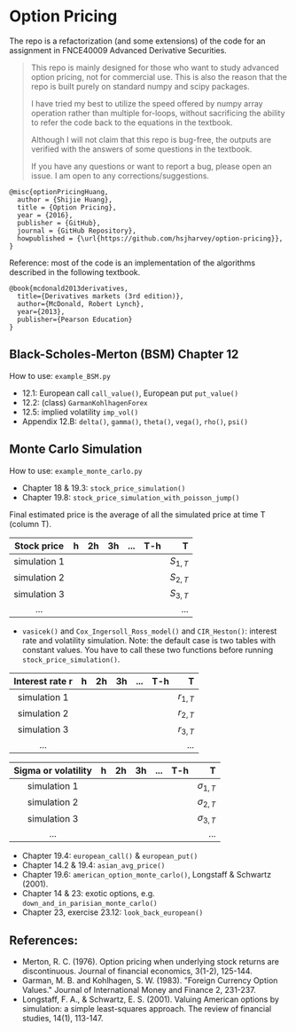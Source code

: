 # Option Pricing
The repo is a refactorization (and some extensions) of the code for an assignment in FNCE40009 Advanced Derivative Securities.
> This repo is mainly designed for those who want to study advanced option pricing, not for commercial use.
> This is also the reason that the repo is built purely on standard numpy and scipy packages.
>
> I have tried my best to utilize the speed offered by numpy array operation rather than multiple for-loops, 
> without sacrificing the ability to refer the code back to the equations in the textbook.
>
> Although I will not claim that this repo is bug-free, the outputs are verified with the answers of some questions in the textbook.
>
> If you have any questions or want to report a bug, please open an issue. I am open to any corrections/suggestions.
```
@misc{optionPricingHuang,
  author = {Shijie Huang},
  title = {Option Pricing},
  year = {2016},
  publisher = {GitHub},
  journal = {GitHub Repository},
  howpublished = {\url{https://github.com/hsjharvey/option-pricing}},
}
```
Reference: most of the code is an implementation of the algorithms described in the following textbook.
```
@book{mcdonald2013derivatives,
  title={Derivatives markets (3rd edition)},
  author={McDonald, Robert Lynch},
  year={2013},
  publisher={Pearson Education}
}
```
## Black-Scholes-Merton (BSM) Chapter 12
How to use: `example_BSM.py`
 * 12.1: European call `call_value()`, European put `put_value()`
 * 12.2: (class) `GarmanKohlhagenForex`
 * 12.5: implied volatility `imp_vol()`
 * Appendix 12.B: `delta()`, `gamma()`, `theta()`, `vega()`, `rho()`, `psi()`



## Monte Carlo Simulation
How to use: `example_monte_carlo.py`
* Chapter 18 & 19.3: `stock_price_simulation()`
* Chapter 19.8: `stock_price_simulation_with_poisson_jump()`

Final estimated price is the average of all the simulated price at time T (column T).

| Stock price | h | 2h  | 3h | ... |T-h|T|
| :---------: |:---------:| -----:| -----:| -----:| -----:|----:|
| simulation 1 |   |   |  |  |  | $S_{1,T}$ |
| simulation 2 |   |   |  |  |  | $S_{2,T}$ |
| simulation 3 |   |   |  |  |  | $S_{3,T}$|
| ... |   |   |  |  |  | ... |

* `vasicek()` and `Cox_Ingersoll_Ross_model()` and `CIR_Heston()`: interest rate and volatility simulation.
Note: the default case is two tables with constant values. You have to call these two functions 
before running `stock_price_simulation()`.

| Interest rate r | h | 2h  | 3h | ... |T-h|T|
| :---------: |:---------:| -----:| -----:| -----:| -----:|----:|
| simulation 1 |   |   |  |  |  | $r_{1,T}$ |
| simulation 2 |   |   |  |  |  | $r_{2,T}$ |
| simulation 3 |   |   |  |  |  | $r_{3,T}$|
| ... |   |   |  |  |  | ... |

| Sigma or volatility| h | 2h  | 3h | ... |T-h|T|
| :---------: |:---------:| -----:| -----:| -----:| -----:|----:|
| simulation 1 |   |   |  |  |  | $\sigma_{1,T}$ |
| simulation 2 |   |   |  |  |  | $\sigma_{2,T}$ |
| simulation 3 |   |   |  |  |  | $\sigma_{3,T}$|
| ... |   |   |  |  |  | ... |

* Chapter 19.4: `european_call()` & `european_put()`
* Chapter 14.2 & 19.4: `asian_avg_price()`
* Chapter 19.6: `american_option_monte_carlo()`, Longstaff & Schwartz (2001).
* Chapter 14 & 23: exotic options, e.g. `down_and_in_parisian_monte_carlo()`
* Chapter 23, exercise 23.12: `look_back_european()`

## References:
* Merton, R. C. (1976). Option pricing when underlying stock returns are discontinuous. Journal of financial economics, 3(1-2), 125-144.
* Garman, M. B. and Kohlhagen, S. W. (1983). "Foreign Currency Option Values." Journal of
    International Money and Finance 2, 231-237.
* Longstaff, F. A., & Schwartz, E. S. (2001). Valuing American options by simulation: a simple least-squares approach. The review of financial studies, 14(1), 113-147.

